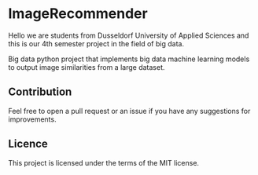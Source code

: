 # ImageRecommender

Hello we are students from Dusseldorf University of Applied Sciences and this is our 4th semester project in the field of big data.

Big data python project that implements big data machine learning models to output image similarities from a large dataset.


## Contribution
Feel free to open a pull request or an issue if you have any suggestions for improvements.

## Licence
This project is licensed under the terms of the MIT license.
